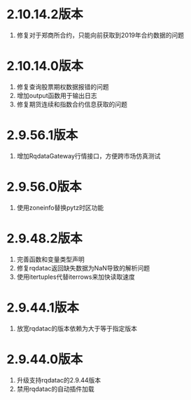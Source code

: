 # 2.10.14.2版本
1. 修复对于郑商所合约，只能向前获取到2019年合约数据的问题

# 2.10.14.0版本
1. 修复查询股票期权数据报错的问题
2. 增加output函数用于输出日志
3. 修复期货连续和指数合约信息获取的问题

# 2.9.56.1版本
1. 增加RqdataGateway行情接口，方便跨市场仿真测试

# 2.9.56.0版本
1. 使用zoneinfo替换pytz时区功能

# 2.9.48.2版本
1. 完善函数和变量类型声明
2. 修复rqdatac返回缺失数据为NaN导致的解析问题
3. 使用itertuples代替iterrows来加快读取速度

# 2.9.44.1版本
1. 放宽rqdatac的版本依赖为大于等于指定版本

# 2.9.44.0版本

1. 升级支持rqdatac的2.9.44版本
2. 禁用rqdatac的自动插件加载